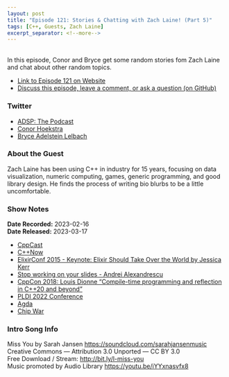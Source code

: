 ```yaml
---
layout: post
title: "Episode 121: Stories & Chatting with Zach Laine! (Part 5)"
tags: [C++, Guests, Zach Laine]
excerpt_separator: <!--more-->
---
```


<div id="buzzsprout-player-12459922"></div><script src="https://www.buzzsprout.com/1501960/12459922-episode-121-stories-chatting-with-zach-laine-part-5.js?container_id=buzzsprout-player-12459922&player=small" type="text/javascript" charset="utf-8"></script>

<br>In this episode, Conor and Bryce get some random stories fom Zach Laine and chat about other random topics.
 
<!--more-->

* [Link to Episode 121 on Website](https://adspthepodcast.com/2023/03/17/Episode-121.html)
* [Discuss this episode, leave a comment, or ask a question (on GitHub)](https://github.com/codereport/adsp2/discussions/12)

### Twitter
 
* [ADSP: The Podcast](https://twitter.com/adspthepodcast)
* [Conor Hoekstra](https://twitter.com/code_report)
* [Bryce Adelstein Lelbach](https://twitter.com/blelbach)

### About the Guest

Zach Laine has been using C++ in industry for 15 years, focusing on data visualization, numeric computing, games, generic programming, and good library design. He finds the process of writing bio blurbs to be a little uncomfortable.

### Show Notes
 
**Date Recorded:** 2023-02-16 <br>
**Date Released:** 2023-03-17

* [CppCast](https://cppcast.com/)
* [C++Now](https://cppnow.org/)
* [ElixirConf 2015 - Keynote: Elixir Should Take Over the World by Jessica Kerr](https://www.youtube.com/watch?v=X25xOhntr6s)
* [Stop working on your slides - Andrei Alexandrescu](https://www.youtube.com/watch?v=4KSX9ZEE5-o)
* [CppCon 2018: Louis Dionne “Compile-time programming and reflection in C++20 and beyond”](https://www.youtube.com/watch?v=CRDNPwXDVp0)
* [PLDI 2022 Conference](https://pldi22.sigplan.org/)
* [Agda](https://en.wikipedia.org/wiki/Agda_(programming_language))
* [Chip War](https://www.amazon.com/Chip-War-Worlds-Critical-Technology/dp/1982172002)

### Intro Song Info
 
Miss You by Sarah Jansen https://soundcloud.com/sarahjansenmusic<br>
Creative Commons — Attribution 3.0 Unported — CC BY 3.0<br>
Free Download / Stream: http://bit.ly/l-miss-you<br>
Music promoted by Audio Library https://youtu.be/iYYxnasvfx8<br>
